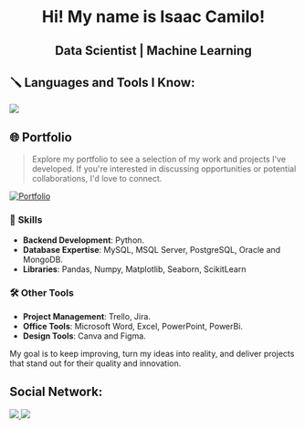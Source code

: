 <h1 align="center">Hi! My name is Isaac Camilo! </h1>
<h2 align="center">Data Scientist | Machine Learning </h2>

###

<h2 align="left">🪛 Languages and Tools I Know:</h3>
<p align="left">
<a href="https://skillicons.dev"   >
  <img src="https://skillicons.dev/icons?i=figma,github,vercel,mongodb,postgres,python,mysql,anaconda" />
</a>

## 🌐 **Portfolio**
> Explore my portfolio to see a selection of my work and projects I've developed. If you're interested in discussing opportunities or potential collaborations, I'd love to connect.

[![Portfolio](https://img.shields.io/badge/Portfolio-Isaac%20Camilo-blue?style=flat-square&logo=firefox)](https://zacgenius.github.io/zac-portfolio)

### 🔧 **Skills**
- **Backend Development**: Python.
- **Database Expertise**: MySQL, MSQL Server, PostgreSQL, Oracle and MongoDB.
- **Libraries**: Pandas, Numpy, Matplotlib, Seaborn, ScikitLearn

### 🛠️ **Other Tools**
- **Project Management**: Trello, Jira.
- **Office Tools**: Microsoft Word, Excel, PowerPoint, PowerBi.
- **Design Tools**: Canva and Figma.

My goal is to keep improving, turn my ideas into reality, and deliver projects that stand out for their quality and innovation.

###

<h2 align="left">Social Network:</h3>
<p align="left">
<div align="left">
<a href="mailto:isaac.cami4242@gmail.com"><img src="https://img.shields.io/badge/-Gmail-%23333?style=for-the-badge&logo=gmail&logoColor=white" target="_blank">
</a>
<a href="https://www.linkedin.com/in/isaaccami/" target="_blank"><img src="https://img.shields.io/badge/-LinkedIn-%230077B5?style=for-the-badge&logo=linkedin&logoColor=white" target="_blank">
</a>
</a>
</p>
